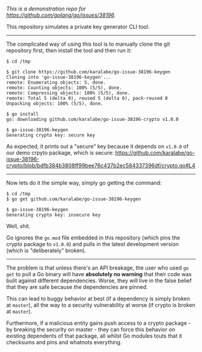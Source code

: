 *This is a demonstration repo for https://github.com/golang/go/issues/38196.*

This repository simulates a private key generator CLI tool.

---

The complicated way of using this tool is to manually clone the git repository first, then install the tool and then run it:

```
$ cd /tmp

$ git clone https://github.com/karalabe/go-issue-38196-keygen
Cloning into 'go-issue-38196-keygen'...
remote: Enumerating objects: 5, done.
remote: Counting objects: 100% (5/5), done.
remote: Compressing objects: 100% (5/5), done.
remote: Total 5 (delta 0), reused 5 (delta 0), pack-reused 0
Unpacking objects: 100% (5/5), done.

$ go install
go: downloading github.com/karalabe/go-issue-38196-crypto v1.0.0

$ go-issue-38196-keygen
Generating crypto key: secure key
```

As expected, it prints out a "secure" key because it depends on `v1.0.0` of our demo crpyto package, which is secure: https://github.com/karalabe/go-issue-38196-crypto/blob/bdfb384b3808ff99bee76c437b2ec584337396df/crypto.go#L4

---

Now lets do it the simple way, simply go getting the command:

```
$ cd /tmp
$ go get github.com/karalabe/go-issue-38196-keygen

$ go-issue-38196-keygen
Generating crypto key: insecure key
```

Well, shit.

Go ignores the `go.mod` file embedded in this repository (which pins the crypto package to `v1.0.0`) and pulls in the latest development version (which is "deliberately" broken).

---

The problem is that unless there's an API breakage, the user who used `go get` to pull a Go binary will have **absolutely no warning** that their code was bulit against different dependencies. Worse, they will live in the false belief that they are safe because the dependencies are pinned.

This can lead to buggy behavior at best (if a dependency is simply broken at `master`), all the way to a security vulnerability at worse (if crypto is broken at `master`).

Furthermore, if a malicious entity gains push access to a crypto package - by breaking the security on master - they can force this behavior on existing dependents of that package, all whilst Go modules touts that it checksums and pins and whatnots everything.